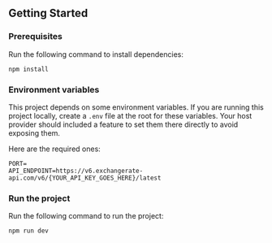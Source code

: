 ## Getting Started

### Prerequisites

Run the following command to install dependencies:

```shell
npm install
```

### Environment variables

This project depends on some environment variables.
If you are running this project locally, create a `.env` file at the root for these variables.
Your host provider should included a feature to set them there directly to avoid exposing them.

Here are the required ones:

```
PORT=
API_ENDPOINT=https://v6.exchangerate-api.com/v6/{YOUR_API_KEY_GOES_HERE}/latest
```

### Run the project

Run the following command to run the project:

```shell
npm run dev
```